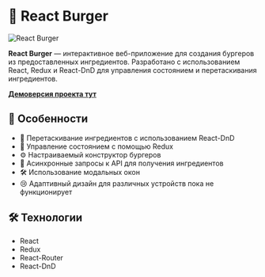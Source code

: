 # 🍔 React Burger

![React Burger](./assets/react-burger-banner.png)

**React Burger** — интерактивное веб-приложение для создания бургеров из предоставленных ингредиентов. Разработано с использованием React, Redux и React-DnD для управления состоянием и перетаскивания ингредиентов.

[**Демоверсия проекта тут**](https://kirilliano.github.io/react-burger/)

## 🌟 Особенности

- 🧩 Перетаскивание ингредиентов с использованием React-DnD
- 🔄 Управление состоянием с помощью Redux
- ⚙️ Настраиваемый конструктор бургеров
- 🚀 Асинхронные запросы к API для получения ингредиентов
- 🛠 Использование модальных окон
- 😢 Адаптивный дизайн для различных устройств пока не функционирует

## 🛠 Технологии

- React
- Redux
- React-Router
- React-DnD
